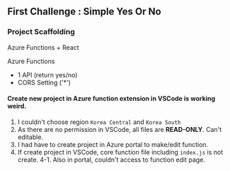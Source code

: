 ## First Challenge : Simple Yes Or No

### Project Scaffolding
Azure Functions + React

Azure Functions
* 1 API (return yes/no)
* CORS Setting ('*')

#### Create new project in Azure function extension in VSCode is working weird.
1. I couldn't choose region `Korea Central` and `Korea South`
2. As there are no permission in VSCode, all files are **READ-ONLY**. Can't editable.
3. I had have to create project in Azure portal to make/edit function.
4. If create project in VSCode, core function file including `index.js` is not create.
4-1. Also in portal, couldn't access to function edit page.